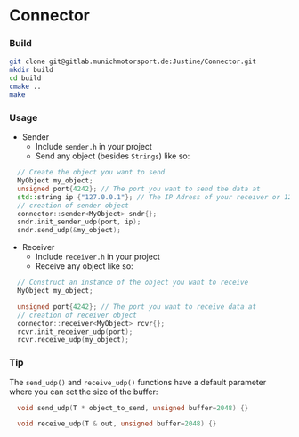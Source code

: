 
Connector
=========


### Build  
```bash
git clone git@gitlab.munichmotorsport.de:Justine/Connector.git 
mkdir build  
cd build  
cmake ..  
make  
```  

### Usage  
* Sender  
  * Include `sender.h` in your project  
  * Send any object (besides `Strings`) like so:  
```c++  
  // Create the object you want to send  
  MyObject my_object;  
  unsigned port{4242}; // The port you want to send the data at  
  std::string ip {"127.0.0.1"}; // The IP Adress of your receiver or 127.0.0.1 for localhost  
  // creation of sender object  
  connector::sender<MyObject> sndr{};  
  sndr.init_sender_udp(port, ip);  
  sndr.send_udp(&my_object);  
```


* Receiver  
  * Include `receiver.h` in your project  
  * Receive any object like so:  
```c++  
  // Construct an instance of the object you want to receive  
  MyObject my_object;  

  unsigned port{4242}; // The port you want to receive data at  
  // creation of receiver object  
  connector::receiver<MyObject> rcvr{};  
  rcvr.init_receiver_udp(port);  
  rcvr.receive_udp(my_object);  
```  


### Tip  
The `send_udp()` and `receive_udp()` functions have a default parameter where you can set the size of the buffer:  
```c++
  void send_udp(T * object_to_send, unsigned buffer=2048) {}

  void receive_udp(T & out, unsigned buffer=2048) {}
```  
